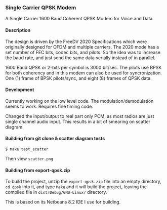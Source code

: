 ### Single Carrier QPSK Modem
A Single Carrier 1600 Baud Coherent QPSK Modem for Voice and Data

#### Description
The design is driven by the FreeDV 2020 Specifications which were originally designed for OFDM and multiple carriers. The 2020 mode has a set number of FEC bits, codec bits, and pilots. So the idea was to increase the baud rate, and just send the same data serially instead of in parallel.

1600 Baud QPSK or 2-bits per symbol is 3000 bit/sec. The pilots use BPSK for both coherency and in this modem can also be used for syncronization. One (1) frame of BPSK pilots/sync, and eight (8) frames of QPSK data.

#### Development
Currently working on the low level code. The modulation/demodulation seems to work. Requires fine timing code.

Changed the input/output to real part only PCM, as most radios are just single channel audio input. This results in a bit of smearing on scatter diagram.

#### Building from git clone & scatter diagram tests

```
$ make test_scatter
```
Then view `scatter.png`

#### Building from export-qpsk.zip
To build the project, unzip the ```export-qpsk.zip``` file into an empty directory, ```cd qpsk``` into it, and type ```Make``` and it will build the project, leaving the compiled file in ```dist/Debug/GNU-Linux/``` directory.

This is based on its Netbeans 8.2 IDE I use for building.


